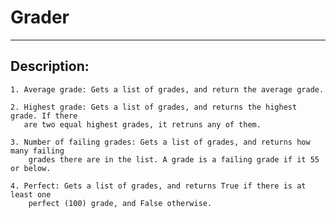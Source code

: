 # Grader

**************

## Description:

    1. Average grade: Gets a list of grades, and return the average grade.

    2. Highest grade: Gets a list of grades, and returns the highest grade. If there 
       are two equal highest grades, it retruns any of them.

    3. Number of failing grades: Gets a list of grades, and returns how many failing 
        grades there are in the list. A grade is a failing grade if it 55 or below.

    4. Perfect: Gets a list of grades, and returns True if there is at least one 
        perfect (100) grade, and False otherwise.